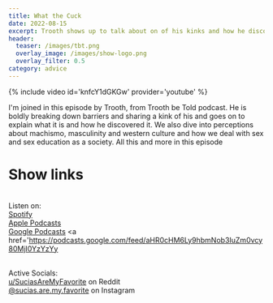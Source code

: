 ```yaml
---
title: What the Cuck
date: 2022-08-15
excerpt: Trooth shows up to talk about on of his kinks and how he discovered it
header:
  teaser: /images/tbt.png
  overlay_image: /images/show-logo.png
  overlay_filter: 0.5
category: advice
---
```


{% include video id='knfcY1dGKGw' provider='youtube' %}

I'm joined in this episode by Trooth, from Trooth be Told podcast. He is boldly breaking down barriers and sharing a kink of his and goes on to explain what it is and how he discovered it. We also dive into perceptions about machismo, masculinity and western culture and how we deal with sex and sex education as a society. All this and more in this episode

# Show links

<br> Listen on:
<br> [Spotify](https://open.spotify.com/show/3XjoipCU3QzeIaQAAQpBdW)  <a href='https://open.spotify.com/show/3XjoipCU3QzeIaQAAQpBdW'><i class='fab fa-spotify'></i></a>
<br> [Apple Podcasts](https://podcasts.apple.com/us/podcast/sucias/id1548173787) <a href='https://podcasts.apple.com/us/podcast/sucias/id1548173787
'><i class='fas fa-podcast'></i></a>
<br> [Google Podcasts](https://podcasts.google.com/feed/aHR0cHM6Ly9hbmNob3IuZm0vcy80MjI0YzYzYy9wb2RjYXN0L3Jzcw)  <a href='https://podcasts.google.com/feed/aHR0cHM6Ly9hbmNob3IuZm0vcy80MjI0YzYzYy

<br> Active Socials:
<br> [u/SuciasAreMyFavorite](https://reddit.com/u/suciasaremyfavorite/submitted) on Reddit <a href='https://reddit.com/u/suciasaremyfavorite/submitted'><i class='fab fa-square-reddit'></i></a>
<br> [@sucias.are.my.favorite](https://instagram.com/sucias.pod) on Instagram  <a href='https://www.instagram.com/sucias.pod'><i class='fab fa-instagram-square'></i></a>
